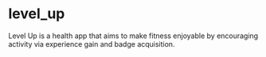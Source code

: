 # level_up

Level Up is a health app that aims to make fitness enjoyable by encouraging activity via experience gain and badge acquisition.